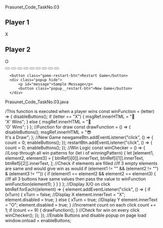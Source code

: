  Prasunet_Code_TaskNo.03 
 
 <!DOCTYPE html>
<html lang="en">

<head>
  <meta charset="UTF-8">
  <meta http-equiv="X-UA-Compatible" content="IE=edge">
  <meta name="viewport" content="width=device-width, initial-scale=1.0">
  <title>Tic-Tac-Toe</title>
  <link rel="stylesheet" href="style.css">
</head>

<body>
  <div class="main">
      <div class="players">
          <div class="player">
              <h2>Player 1</h2>
              <div class="player__symbol">X</div>
          </div>
          <div class="player">
              <h2>Player 2</h2>
              <div class="player__symbol">O</div>
          </div>
      </div>
      <div class="board-container">
          <div class="board">
              <button class="board__cell" data-cell-index="1"></button>
              <button class="board__cell" data-cell-index="2"></button>
              <button class="board__cell" data-cell-index="3"></button>
              <button class="board__cell" data-cell-index="4"></button>
              <button class="board__cell" data-cell-index="5"></button>
              <button class="board__cell" data-cell-index="6"></button>
              <button class="board__cell" data-cell-index="7"></button>
              <button class="board__cell" data-cell-index="8"></button>
              <button class="board__cell" data-cell-index="9"></button>
          </div>
      </div>

      <button class="game-restart-btn">Restart Game</button>
      <div class="popup hide">
          <p id="message">Sample Message</p>
          <button class="popup__restart-btn">New Game</button>
      </div>

  </div>

  <script src="game.js"></script>
</body>

</html>

 Prasunet_Code_TaskNo.03.java

 /This function is executed when a player wins
const winFunction = (letter) => {
  disableButtons();
  if (letter == "X") {
      msgRef.innerHTML = "&#x1F389; <br> 'X' Wins";
  } else {
      msgRef.innerHTML = "&#x1F389; <br> 'O' Wins";
  }
};
//Function for draw
const drawFunction = () => {
  disableButtons();
  msgRef.innerHTML = "&#x1F60E; <br> It's a Draw";
};
//New Game
newgameBtn.addEventListener("click", () => {
  count = 0;
  enableButtons();
});
restartBtn.addEventListener("click", () => {
  count = 0;
  enableButtons();
});
//Win Logic
const winChecker = () => {
  //Loop through all win patterns
  for (let i of winningPattern) {
      let [element1, element2, element3] = [
          btnRef[i[0]].innerText,
          btnRef[i[1]].innerText,
          btnRef[i[2]].innerText,
      ];
      //Check if elements are filled
      //If 3 empty elements are same and would give win as would
      if (element1 != "" && (element2 != "") & (element3 != "")) {
          if (element1 == element2 && element2 == element3) {
              //If all 3 buttons have same values then pass the value to winFunction
              winFunction(element1);
          }
      }
  }
};
//Display X/O on click
btnRef.forEach((element) => {
  element.addEventListener("click", () => {
      if (xTurn) {
          xTurn = false;
          //Display X
          element.innerText = "X";
          element.disabled = true;
      } else {
          xTurn = true;
          //Display Y
          element.innerText = "O";
          element.disabled = true;
      }
      //Increment count on each click
      count += 1;
      if (count == 9) {
          drawFunction();
      }
      //Check for win on every click
      winChecker();
  });
});
//Enable Buttons and disable popup on page load
window.onload = enableButtons;
